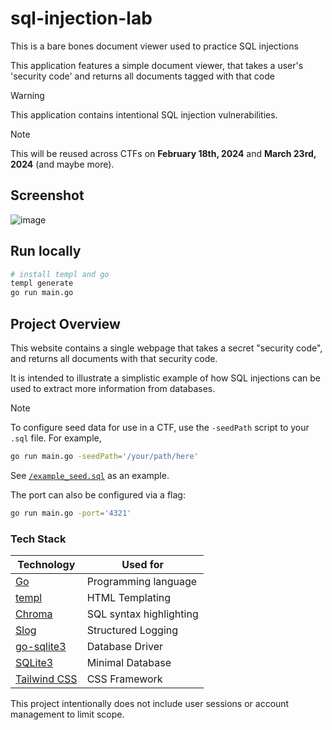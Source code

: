 # sql-injection-lab
This is a bare bones document viewer used to practice SQL injections

This application features a simple document viewer, that takes a user's 'security code'
and returns all documents tagged with that code

> [!WARNING]  
> This application contains intentional SQL injection vulnerabilities.

> [!NOTE]  
> This will be reused across CTFs on **February 18th, 2024** and **March 23rd, 2024** (and maybe more).

## Screenshot

![image](https://github.com/nkcyber/sql-injection-lab/assets/46602241/444ad589-380a-456c-ab53-2292aa8a1287)


## Run locally

```bash
# install templ and go
templ generate 
go run main.go 
```

## Project Overview

This website contains a single webpage that takes a secret "security code", and returns all documents with that security code.

It is intended to illustrate a simplistic example of how SQL injections can be used to extract more information from databases.

> [!NOTE]  
> To configure seed data for use in a CTF, use the `-seedPath` script to your `.sql` file.
> For example,
> ```bash
> go run main.go -seedPath='/your/path/here'
> ```
> See [`/example_seed.sql`](./example_seed.sql) as an example.
>
> The port can also be configured via a flag:
> ```bash
> go run main.go -port='4321'
> ```


### Tech Stack

| Technology                                        | Used for                |
|---------------------------------------------------|-------------------------|
| [Go](https://go.dev/)                             | Programming language    |
| [templ](https://github.com/a-h/templ)             | HTML Templating         |
| [Chroma](https://github.com/alecthomas/chroma)    | SQL syntax highlighting |
| [Slog](https://golang.org/x/exp/slog)             | Structured Logging      |
| [go-sqlite3](https://github.com/mattn/go-sqlite3) | Database Driver         |
| [SQLite3](https://www.sqlite.org/index.html)      | Minimal Database        |
| [Tailwind CSS](https://tailwindcss.com/)          | CSS Framework           |

This project intentionally does not include user sessions or account management to limit scope.
